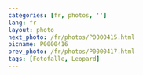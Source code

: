 ```yaml
---
categories: [fr, photos, '']
lang: fr
layout: photo
next_photo: /fr/photos/P0000415.html
picname: P0000416
prev_photo: /fr/photos/P0000417.html
tags: [Fotofalle, Leopard]
---
```


